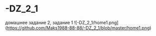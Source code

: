 # -DZ_2_1
 домашнее задание 2, задание 1
 ![-DZ_2_1/home1.png] (https://github.com/Maks1988-88-88/-DZ_2_1/blob/master/home1.png)
